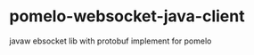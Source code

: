 pomelo-websocket-java-client
============================

javaw ebsocket lib with protobuf implement for pomelo 
